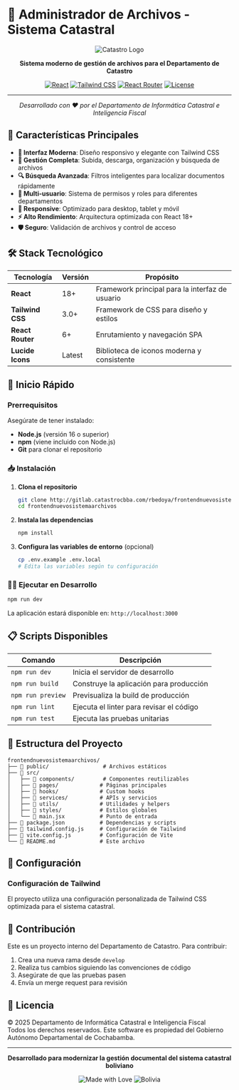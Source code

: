 # 📁 Administrador de Archivos - Sistema Catastral

<div align="center">

![Catastro Logo](https://img.shields.io/badge/Catastro-Sistema%20de%20Archivos-blue?style=for-the-badge&logo=folder&logoColor=white)

**Sistema moderno de gestión de archivos para el Departamento de Catastro**

[![React](https://img.shields.io/badge/React-18+-61DAFB?style=flat-square&logo=react&logoColor=black)](https://react.dev/)
[![Tailwind CSS](https://img.shields.io/badge/Tailwind%20CSS-3.0+-06B6D4?style=flat-square&logo=tailwindcss&logoColor=white)](https://tailwindcss.com/)
[![React Router](https://img.shields.io/badge/React%20Router-6+-CA4245?style=flat-square&logo=reactrouter&logoColor=white)](https://reactrouter.com/)
[![License](https://img.shields.io/badge/License-Catastro-red?style=flat-square)](LICENSE)

---

*Desarrollado con ❤️ por el Departamento de Informática Catastral e Inteligencia Fiscal*

</div>

## 🌟 Características Principales

- **🚀 Interfaz Moderna**: Diseño responsivo y elegante con Tailwind CSS
- **📂 Gestión Completa**: Subida, descarga, organización y búsqueda de archivos
- **🔍 Búsqueda Avanzada**: Filtros inteligentes para localizar documentos rápidamente
- **👥 Multi-usuario**: Sistema de permisos y roles para diferentes departamentos
- **📱 Responsive**: Optimizado para desktop, tablet y móvil
- **⚡ Alto Rendimiento**: Arquitectura optimizada con React 18+
- **🛡️ Seguro**: Validación de archivos y control de acceso

## 🛠️ Stack Tecnológico

| Tecnología | Versión | Propósito |
|------------|---------|-----------|
| **React** | 18+ | Framework principal para la interfaz de usuario |
| **Tailwind CSS** | 3.0+ | Framework de CSS para diseño y estilos |
| **React Router** | 6+ | Enrutamiento y navegación SPA |
| **Lucide Icons** | Latest | Biblioteca de iconos moderna y consistente |

## 🚀 Inicio Rápido

### Prerrequisitos

Asegúrate de tener instalado:
- **Node.js** (versión 16 o superior)  
- **npm** (viene incluido con Node.js)
- **Git** para clonar el repositorio

### 📥 Instalación

1. **Clona el repositorio**
   ```bash
   git clone http://gitlab.catastrocbba.com/rbedoya/frontendnuevosistemaarchivos.git
   cd frontendnuevosistemaarchivos
   ```

2. **Instala las dependencias**
   ```bash
   npm install
   ```

3. **Configura las variables de entorno** (opcional)
   ```bash
   cp .env.example .env.local
   # Edita las variables según tu configuración
   ```

### 🏃‍♂️ Ejecutar en Desarrollo

```bash
npm run dev
```

La aplicación estará disponible en: `http://localhost:3000`

## 📋 Scripts Disponibles

| Comando | Descripción |
|---------|-------------|
| `npm run dev` | Inicia el servidor de desarrollo |
| `npm run build` | Construye la aplicación para producción |
| `npm run preview` | Previsualiza la build de producción |
| `npm run lint` | Ejecuta el linter para revisar el código |
| `npm run test` | Ejecuta las pruebas unitarias |

## 📁 Estructura del Proyecto

```
frontendnuevosistemaarchivos/
├── 📂 public/                 # Archivos estáticos
├── 📂 src/
│   ├── 📂 components/         # Componentes reutilizables
│   ├── 📂 pages/             # Páginas principales
│   ├── 📂 hooks/             # Custom hooks
│   ├── 📂 services/          # APIs y servicios
│   ├── 📂 utils/             # Utilidades y helpers
│   ├── 📂 styles/            # Estilos globales
│   └── 📄 main.jsx           # Punto de entrada
├── 📄 package.json           # Dependencias y scripts
├── 📄 tailwind.config.js     # Configuración de Tailwind
├── 📄 vite.config.js         # Configuración de Vite
└── 📄 README.md              # Este archivo
```

## 🔧 Configuración

### Configuración de Tailwind

El proyecto utiliza una configuración personalizada de Tailwind CSS optimizada para el sistema catastral.

## 🤝 Contribución

Este es un proyecto interno del Departamento de Catastro. Para contribuir:

1. Crea una nueva rama desde `develop`
2. Realiza tus cambios siguiendo las convenciones de código
3. Asegúrate de que las pruebas pasen
4. Envía un merge request para revisión

## 📄 Licencia

© 2025 Departamento de Informática Catastral e Inteligencia Fiscal  
Todos los derechos reservados. Este software es propiedad del Gobierno Autónomo Departamental de Cochabamba.

---

<div align="center">

**Desarrollado para modernizar la gestión documental del sistema catastral boliviano**

![Made with Love](https://img.shields.io/badge/Echo%20con-❤️-red?style=flat-square)
![Bolivia](https://img.shields.io/badge/🇧🇴-Bolivia-green?style=flat-square)

</div>